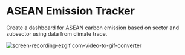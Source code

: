 # ASEAN Emission Tracker

Create a dashboard for ASEAN carbon emission based on sector and subsector using data from climate trace.


![screen-recording-ezgif com-video-to-gif-converter](https://github.com/itangr31/ASEAN-emission-tracker/assets/116815310/9a45fa4d-e609-4162-bead-a4e34bc7f4a0)
